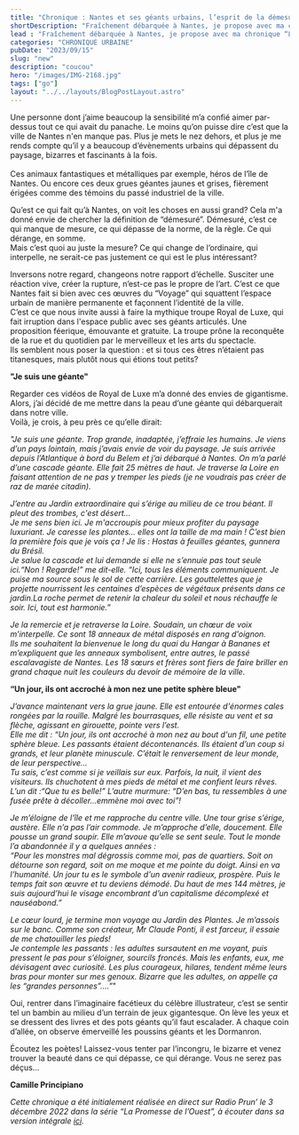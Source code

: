 ```yaml
---
title: "Chronique : Nantes et ses géants urbains, l’esprit de la démesure"
shortDescription: "Fraîchement débarquée à Nantes, je propose avec ma chronique “La Promesse de l'Ouest” de questionner ma nouvelle identité nantaise en prenant pour sujet un aspect de la ville qui m’émeut ou m’interpelle. Aujourd’hui, je m’intéresse aux géants de Nantes, qui colorent incongrûment l'espace urbain."
lead : "Fraîchement débarquée à Nantes, je propose avec ma chronique “La Promesse de l'Ouest” de questionner ma nouvelle identité nantaise en prenant pour sujet un aspect de la ville qui m’émeut ou m’interpelle. Aujourd’hui, je m’intéresse aux géants de Nantes, qui colorent incongrûment l'espace urbain."
categories: "CHRONIQUE URBAINE"
pubDate: "2023/09/15"
slug: "new"
description: "coucou"
hero: "/images/IMG-2168.jpg"
tags: ["go"]
layout: "../../layouts/BlogPostLayout.astro"
---
```


Une personne dont j’aime beaucoup la sensibilité m’a confié aimer par-dessus tout ce qui avait du panache. Le moins qu’on puisse dire c’est que la ville de Nantes n'en manque pas.
Plus je mets le nez dehors, et plus je me rends compte qu’il y a beaucoup d’évènements urbains qui dépassent du paysage, bizarres et fascinants à la fois.<br/>  
Ces animaux fantastiques et métalliques par exemple, héros de l’île de Nantes. Ou encore ces deux grues géantes jaunes et grises, fièrement érigées comme des témoins du passé industriel de la ville.<br/> 

Qu’est ce qui fait qu’à Nantes, on voit les choses en aussi grand? Cela m'a donné envie de chercher la définition de “démesuré”. Démesuré, c’est ce qui manque de mesure, ce qui dépasse de la norme, de la règle. Ce qui dérange, en somme.<br/>
Mais c’est quoi au juste la mesure? Ce qui change de l’ordinaire, qui interpelle, ne serait-ce pas justement ce qui est le plus intéressant? 

Inversons notre regard, changeons notre rapport d’échelle. Susciter une réaction vive, créer la rupture, n’est-ce pas le propre de l’art. C’est ce que Nantes fait si bien avec ces œuvres du “Voyage” qui squattent l’espace urbain de manière permanente et façonnent l’identité de la ville.<br/> 
C’est ce que nous invite aussi à faire la mythique troupe Royal de Luxe, qui fait irruption dans l'espace public avec ses géants articulés. Une proposition féerique, émouvante et gratuite. La troupe prône la reconquête de la rue et du quotidien par le merveilleux et les arts du spectacle.<br/>
Ils semblent nous poser la question : et si tous ces êtres n’étaient pas titanesques, mais plutôt nous qui étions tout petits? 

**"Je suis une géante"**

Regarder ces vidéos de Royal de Luxe m’a donné des envies de gigantisme. Alors, j’ai décidé de me mettre dans la peau d’une géante qui débarquerait dans notre ville.<br/> 
Voilà, je crois, à peu près ce qu’elle dirait:

*"Je suis une géante. Trop grande, inadaptée, j’effraie les humains. Je viens d’un pays lointain, mais j’avais envie de voir du paysage. Je suis arrivée depuis l’Atlantique à bord du Belem et j’ai débarqué à Nantes. On m’a parlé d’une cascade géante. Elle fait 25 mètres de haut. Je traverse la Loire en faisant attention de ne pas y tremper les pieds (je ne voudrais pas créer de raz de marée citadin).*<br/> 

*J’entre au Jardin extraordinaire qui s’érige au milieu de ce trou béant. Il pleut des trombes, c'est désert…*<br/>
*Je me sens bien ici. Je m'accroupis pour mieux profiter du paysage luxuriant. Je caresse les plantes… elles ont la taille de ma main ! C’est bien la première fois que je vois ça !* 
*Je lis : Hostas à feuilles géantes, gunnera du Brésil.*<br/> 
*Je salue la cascade et lui demande si elle ne s’ennuie pas tout seule ici.“Non ! Regarde!” me dit-elle. “Ici, tous les éléments communiquent. Je puise ma source sous le sol de cette carrière. Les gouttelettes que je projette nourrissent les centaines d’espèces de végétaux présents dans ce jardin.La roche permet de retenir la chaleur du soleil et nous réchauffe le soir. Ici, tout est harmonie.”*

*Je la remercie et je retraverse la Loire. Soudain, un chœur de voix m’interpelle. Ce sont 18 anneaux de métal disposés en rang d'oignon.*<br/>
*Ils me souhaitent la bienvenue le long du quai du Hangar à Bananes et m’expliquent que les anneaux symbolisent, entre autres, le passé escalavagiste de Nantes. Les 18 sœurs et frères sont fiers de faire briller en grand chaque nuit les couleurs du devoir de mémoire de la ville.*  

**“Un jour, ils ont accroché à mon nez une petite sphère bleue"**

*J’avance maintenant vers la grue jaune. Elle est entourée d'énormes cales rongées par la rouille. Malgré les bourrasques, elle résiste au vent et sa flèche, agissant en girouette, pointe vers l’est.*<br/>
*Elle me dit :* *“Un jour, ils ont accroché à mon nez au bout d'un fil, une petite sphère bleue. Les passants étaient décontenancés. Ils étaient d’un coup si grands, et leur planète minuscule. C’était le renversement de leur monde, de leur perspective…*<br/>
*Tu sais, c’est comme si je veillais sur eux. Parfois, la nuit, il vient des visiteurs. Ils chuchotent à mes pieds de métal et me confient leurs rêves.*<br/> 
*L’un dit :“Que tu es belle!” L’autre murmure: “D’en bas, tu ressembles à une fusée prête à décoller…emmène moi avec toi”!*

*Je m’éloigne de l'île et me rapproche du centre ville. Une tour grise s’érige, austère. Elle n’a pas l’air commode. Je m’approche d’elle, doucement. Elle pousse un grand soupir. Elle m’avoue qu’elle se sent seule. Tout le monde l’a abandonnée il y a quelques années :*<br/>
*“Pour les monstres mal dégrossis comme moi, pas de quartiers. Soit on détourne son regard, soit on me moque et me pointe du doigt. Ainsi en va l’humanité. Un jour tu es le symbole d'un avenir radieux, prospère. Puis le temps fait son œuvre et tu deviens démodé. Du haut de mes 144 mètres, je suis aujourd’hui le visage encombrant d’un capitalisme décomplexé et nauséabond.”* 

*Le cœur lourd, je termine mon voyage au Jardin des Plantes. Je m’assois sur le banc. Comme son créateur, Mr Claude Ponti, il est farceur, il essaie de me chatouiller les pieds!*<br/>
*Je contemple les passants : les adultes sursautent en me voyant, puis pressent le pas pour s’éloigner, sourcils froncés. Mais les enfants, eux, me dévisagent avec curiosité. Les plus courageux, hilares, tendent même leurs bras pour monter sur mes genoux.*
*Bizarre que les adultes, on appelle ça les “grandes personnes”….”*"

Oui, rentrer dans l’imaginaire facétieux du célèbre illustrateur, c’est se sentir tel un bambin au milieu d’un terrain de jeux gigantesque. On lève les yeux et se dressent des livres et des pots géants qu’il faut escalader. A chaque coin d’allée, on observe émerveillé les poussins géants et les Dormanron.

Écoutez les poètes! Laissez-vous tenter par l’incongru, le bizarre et venez trouver la beauté dans ce qui dépasse, ce qui dérange. Vous ne serez pas déçus…

**Camille Principiano**

*Cette chronique a été initialement réalisée en direct sur Radio Prun’ le 3 décembre 2022 dans la série “La Promesse de l’Ouest”, à écouter dans sa version intégrale [ici](https://www.soundcloud.com/principiano-camille-1/la-promesse-de-louest_e03_les-geants-de-nantes).*


